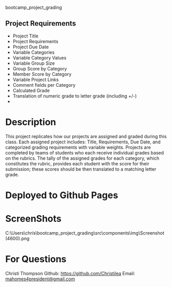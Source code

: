 bootcamp_project_grading

## Project Requirements
- Project Title
- Project Requirements
- Project Due Date
- Variable Categories
- Variable Category Values
- Variable Group Size
- Group Score by Category
- Member Score by Category
- Variable Project Links
- Comment fields per Category
- Calculated Grade
- Translation of numeric grade to letter grade (including +/-)
- 
# Description
This project replicates how our projects are assigned and graded during
this class. Each assigned project includes: Title, Requirements, Due Date,
and categorized grading requirements with variable weights. Projects are
completed by teams of students who each receive individual grades based on
the rubrics. The tally of the assigned grades for each category, which
constitutes the rubric, provides each student with the score for their
submission; these scores should be then translated to a matching letter
grade.

# Deployed to Github Pages

# ScreenShots
C:\Users\chris\bootcamp_project_grading\src\components\img\Screenshot (4600).png
# For Questions

Christi Thompson
Github: https://github.com/Christilea
Email: mahomes4president@gmail.com 
